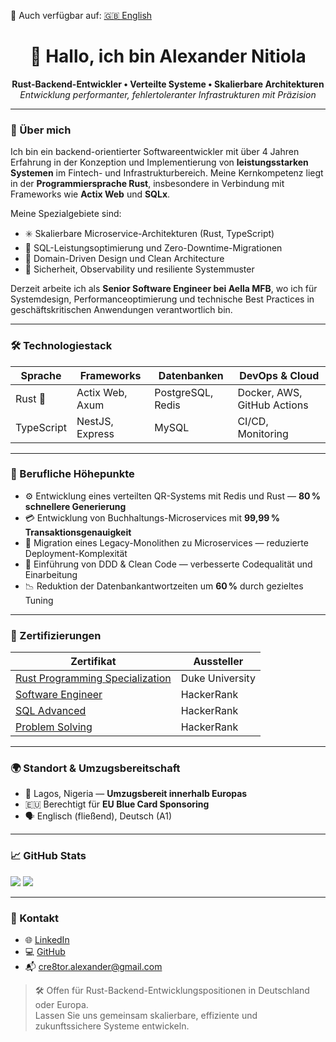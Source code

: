 🔁 Auch verfügbar auf: [🇬🇧 English](./README.md)

<h1 align="center">👋 Hallo, ich bin Alexander Nitiola</h1>
<p align="center">
  <strong>Rust-Backend-Entwickler • Verteilte Systeme • Skalierbare Architekturen</strong><br/>
  <i>Entwicklung performanter, fehlertoleranter Infrastrukturen mit Präzision</i>
</p>

---

### 🧠 Über mich

Ich bin ein backend-orientierter Softwareentwickler mit über 4 Jahren Erfahrung in der Konzeption und Implementierung von **leistungsstarken Systemen** im Fintech- und Infrastrukturbereich. Meine Kernkompetenz liegt in der **Programmiersprache Rust**, insbesondere in Verbindung mit Frameworks wie **Actix Web** und **SQLx**.

Meine Spezialgebiete sind:
- ✳️ Skalierbare Microservice-Architekturen (Rust, TypeScript)
- 🧮 SQL-Leistungsoptimierung und Zero-Downtime-Migrationen
- 🧭 Domain-Driven Design und Clean Architecture
- 🔐 Sicherheit, Observability und resiliente Systemmuster

Derzeit arbeite ich als **Senior Software Engineer bei Aella MFB**, wo ich für Systemdesign, Performanceoptimierung und technische Best Practices in geschäftskritischen Anwendungen verantwortlich bin.

---

### 🛠️ Technologiestack

| Sprache       | Frameworks         | Datenbanken         | DevOps & Cloud         |
|---------------|--------------------|----------------------|-------------------------|
| Rust 🦀        | Actix Web, Axum     | PostgreSQL, Redis     | Docker, AWS, GitHub Actions |
| TypeScript    | NestJS, Express     | MySQL                | CI/CD, Monitoring       |

---

### 📌 Berufliche Höhepunkte

- ⚙️ Entwicklung eines verteilten QR-Systems mit Redis und Rust — **80 % schnellere Generierung**
- 💳 Entwicklung von Buchhaltungs-Microservices mit **99,99 % Transaktionsgenauigkeit**
- 🚀 Migration eines Legacy-Monolithen zu Microservices — reduzierte Deployment-Komplexität
- 🧠 Einführung von DDD & Clean Code — verbesserte Codequalität und Einarbeitung
- 📉 Reduktion der Datenbankantwortzeiten um **60 %** durch gezieltes Tuning

---

### 📜 Zertifizierungen

| Zertifikat | Aussteller |
|------------|------------|
| [Rust Programming Specialization](https://www.coursera.org/account/accomplishments/specialization/J7SG3N3JEFNA) | Duke University |
| [Software Engineer](https://www.hackerrank.com/certificates/513a1c595ca4) | HackerRank |
| [SQL Advanced](https://www.hackerrank.com/certificates/749c443e9f68) | HackerRank |
| [Problem Solving](https://www.hackerrank.com/certificates/96f3ad900bbe) | HackerRank |

---

### 🌍 Standort & Umzugsbereitschaft

- 📍 Lagos, Nigeria — **Umzugsbereit innerhalb Europas**
- 🇪🇺 Berechtigt für **EU Blue Card Sponsoring**
- 🗣️ Englisch (fließend), Deutsch (A1)

---

### 📈 GitHub Stats

<p align="start">
  <img src="https://github-readme-stats.vercel.app/api?username=the-cre8tor&show_icons=true&theme=tokyonight&hide_border=true" />
  <img src="https://github-readme-stats.vercel.app/api/top-langs/?username=the-cre8tor&layout=compact&theme=tokyonight&hide_border=true" />
</p>

---

### 🤝 Kontakt

- 🌐 [LinkedIn](https://www.linkedin.com/in/thecre8tor/)
- 💻 [GitHub](https://github.com/the-cre8tor)
- 📬 cre8tor.alexander@gmail.com

> 🛠️ Offen für Rust-Backend-Entwicklungspositionen in Deutschland oder Europa.  
> Lassen Sie uns gemeinsam skalierbare, effiziente und zukunftssichere Systeme entwickeln.
